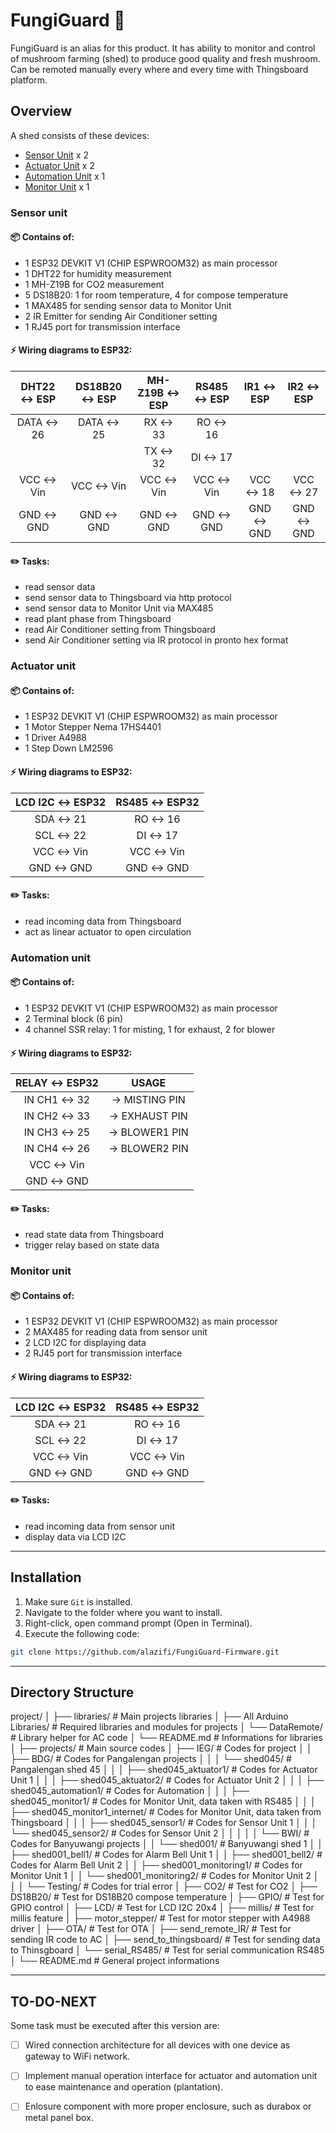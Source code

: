# FungiGuard :mushroom:

FungiGuard is an alias for this product. It has ability to monitor and control of mushroom farming (shed) to produce good quality and fresh mushroom. Can be remoted manually every where and every time with Thingsboard platform.

## Overview 

A shed consists of these devices:

- [Sensor Unit](#sensor_unit) x 2
- [Actuator Unit](#actuator_unit) x 2
- [Automation Unit](#automation_unit) x 1
- [Monitor Unit](#monitor_unit) x 1

<a name="sensor_unit"></a>
### Sensor unit  

#### :package: Contains of:
- 1 ESP32 DEVKIT V1 (CHIP ESPWROOM32) as main processor
- 1 DHT22 for humidity measurement
- 1 MH-Z19B for CO2 measurement
- 5 DS18B20: 1 for room temperature, 4 for compose temperature
- 1 MAX485 for sending sensor data to Monitor Unit
- 2 IR Emitter for sending Air Conditioner setting 
- 1 RJ45 port for transmission interface

#### :zap: Wiring diagrams to ESP32:

<div align="center">

| DHT22 &harr; ESP | DS18B20 &harr; ESP | MH-Z19B &harr; ESP | RS485 &harr; ESP | IR1 &harr; ESP | IR2 &harr; ESP |
|:----------------:|:------------------:|:------------------:|:----------------:|:--------------:|:--------------:|
|  DATA &harr; 26  |   DATA &harr; 25   |     RX &harr; 33   |   RO &harr; 16   |                |                |
|                  |                    |     TX &harr; 32   |   DI &harr; 17   |                |                |
|  VCC &harr; Vin  |    VCC &harr; Vin  |    VCC &harr; Vin  |  VCC &harr; Vin  | VCC &harr; 18  | VCC &harr; 27  |
|  GND &harr; GND  |    GND &harr; GND  |    GND &harr; GND  |  GND &harr; GND  | GND &harr; GND | GND &harr; GND |

</div>

#### :pencil2: Tasks:
- read sensor data
- send sensor data to Thingsboard via http protocol
- send sensor data to Monitor Unit via MAX485
- read plant phase from Thingsboard
- read Air Conditioner setting from Thingsboard
- send Air Conditioner setting via IR protocol in pronto hex format

<a name="actuator_unit"></a>
### Actuator unit

#### :package: Contains of:
- 1 ESP32 DEVKIT V1 (CHIP ESPWROOM32) as main processor
- 1 Motor Stepper Nema 17HS4401 
- 1 Driver A4988
- 1 Step Down LM2596

#### :zap: Wiring diagrams to ESP32:

<div align="center">

| LCD I2C &harr; ESP32 | RS485 &harr; ESP32 |
|:--------------------:|:------------------:|
|     SDA &harr; 21    |    RO &harr; 16    |
|     SCL &harr; 22    |    DI &harr; 17    |
|     VCC &harr; Vin   |   VCC &harr; Vin   |
|     GND &harr; GND   |   GND &harr; GND   |

</div>

#### :pencil2: Tasks:
- read incoming data from Thingsboard
- act as linear actuator to open circulation

<a name="automation_unit"></a>
### Automation unit 

#### :package: Contains of:
- 1 ESP32 DEVKIT V1 (CHIP ESPWROOM32) as main processor
- 2 Terminal block (6 pin)
- 4 channel SSR relay: 1 for misting, 1 for exhaust, 2 for blower

#### :zap: Wiring diagrams to ESP32:

<div align="center">

|  RELAY &harr; ESP32  |         USAGE        |
|:--------------------:|:--------------------:|
| IN CH1 &harr; 32     | &rarr; MISTING PIN   |
| IN CH2 &harr; 33     | &rarr; EXHAUST PIN   |
| IN CH3 &harr; 25     | &rarr; BLOWER1 PIN   |
| IN CH4 &harr; 26     | &rarr; BLOWER2 PIN   |
|    VCC &harr; Vin    |                      |
|    GND &harr; GND    |                      |

</div>

#### :pencil2: Tasks:
- read state data from Thingsboard
- trigger relay based on state data

<a name="monitor_unit"></a>
### Monitor unit 

#### :package: Contains of:
- 1 ESP32 DEVKIT V1 (CHIP ESPWROOM32) as main processor
- 2 MAX485 for reading data from sensor unit
- 2 LCD I2C for displaying data
- 2 RJ45 port for transmission interface

#### :zap: Wiring diagrams to ESP32:

<div align="center">

| LCD I2C &harr; ESP32 | RS485 &harr; ESP32 |
|:--------------------:|:------------------:|
|     SDA &harr; 21    |    RO &harr; 16    |
|     SCL &harr; 22    |    DI &harr; 17    |
|     VCC &harr; Vin   |   VCC &harr; Vin   |
|     GND &harr; GND   |   GND &harr; GND   |

</div>

#### :pencil2: Tasks:
- read incoming data from sensor unit
- display data via LCD I2C

- - - -

## Installation
1. Make sure `Git` is installed.
2. Navigate to the folder where you want to install.
3. Right-click, open command prompt (Open in Terminal).
4. Execute the following code:

```bash
git clone https://github.com/alazifi/FungiGuard-Firmware.git
```

- - - -

## Directory Structure
project/
│
├── libraries/                          # Main projects libraries
│ ├── All Arduino Libraries/            # Required libraries and modules for projects
│ └── DataRemote/                       # Library helper for AC code
│ └── README.md                         # Informations for libraries
│
├── projects/                           # Main source codes
│ ├── IEG/                              # Codes for project
│ │ ├── BDG/                            # Codes for Pangalengan projects
│ │ │ └── shed045/                      # Pangalengan shed 45
│ │ │   ├── shed045_aktuator1/          # Codes for Actuator Unit 1
│ │ │   ├── shed045_aktuator2/          # Codes for Actuator Unit 2
│ │ │   ├── shed045_automation1/        # Codes for Automation
│ │ │   ├── shed045_monitor1/           # Codes for Monitor Unit, data taken with RS485
│ │ │   ├── shed045_monitor1_internet/  # Codes for Monitor Unit, data taken from Thingsboard
│ │ │   ├── shed045_sensor1/            # Codes for Sensor Unit 1
│ │ │   └── shed045_sensor2/            # Codes for Sensor Unit 2
│ │ │
│ │ └── BWI/                            # Codes for Banyuwangi projects
│ │   └── shed001/                      # Banyuwangi shed 1
│ │     ├── shed001_bell1/              # Codes for Alarm Bell Unit 1
│ │     ├── shed001_bell2/              # Codes for Alarm Bell Unit 2
│ │     ├── shed001_monitoring1/        # Codes for Monitor Unit 1
│ │     └── shed001_monitoring2/        # Codes for Monitor Unit 2
│ │
│ └── Testing/                          # Codes for trial error
│   ├── CO2/                            # Test for CO2
│   ├── DS18B20/                        # Test for DS18B20 compose temperature
│   ├── GPIO/                           # Test for GPIO control
│   ├── LCD/                            # Test for LCD I2C 20x4
│   ├── millis/                         # Test for millis feature
│   ├── motor_stepper/                  # Test for motor stepper with A4988 driver
│   ├── OTA/                            # Test for OTA
│   ├── send_remote_IR/                 # Test for sending IR code to AC
│   ├── send_to_thingsboard/            # Test for sending data to Thinsgboard
│   └── serial_RS485/                   # Test for serial communication RS485
│ 
└── README.md # General project informations

- - - -

## TO-DO-NEXT
Some task must be executed after this version are:
- [ ] Wired connection architecture for all devices with one device as gateway to WiFi network.
- [ ] Implement manual operation interface for actuator and automation unit to ease maintenance and operation (plantation).
- [ ] Enlosure component with more proper enclosure, such as durabox or metal panel box.

